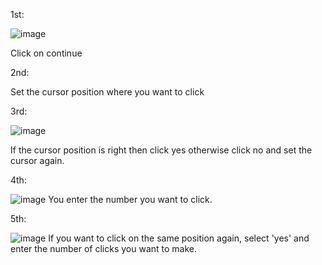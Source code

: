 1st:

![image](https://github.com/ApurbaCodes/auto_clicker/assets/166163495/607aa184-b2e0-4081-8483-13ac62f7e3be)

Click on continue

2nd:

Set the cursor position where you want to click

3rd:

![image](https://github.com/ApurbaCodes/auto_clicker/assets/166163495/33be3109-6db2-4023-8975-ecb7db75b4ca)

If the cursor position is right then click yes otherwise click no and set the cursor again.

4th:

![image](https://github.com/ApurbaCodes/auto_clicker/assets/166163495/b1af94ef-7790-47aa-809b-54674b7bd935)
You enter the number you want to click.

5th:

![image](https://github.com/ApurbaCodes/auto_clicker/assets/166163495/31fe578a-ae9b-41d4-8a07-8ec4b6270bc4)
If you want to click on the same position again, select 'yes' and enter the number of clicks you want to make.

